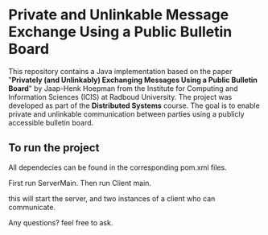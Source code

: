 # Private and Unlinkable Message Exchange Using a Public Bulletin Board

This repository contains a Java implementation based on the paper "**Privately (and Unlinkably) Exchanging Messages Using a Public Bulletin Board**" by Jaap-Henk Hoepman from the Institute for Computing and Information Sciences (ICIS) at Radboud University. The project was developed as part of the **Distributed Systems** course. The goal is to enable private and unlinkable communication between parties using a publicly accessible bulletin board.

## To run the project

All dependecies can be found in the corresponding pom.xml files.

First run ServerMain.
Then run Client main.

this will start the server, and two instances of a client who can communicate.

Any questions? feel free to ask.
